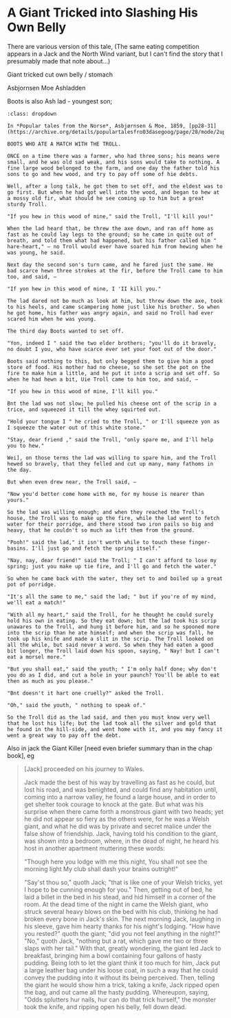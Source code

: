 # A Giant Tricked into Slashing His Own Belly

There are various version of this tale, (The same eating competition appears in a Jack and the North Wind variant, but I can't find the story that I presumably made that note about...)

Giant tricked cut own belly / stomach

Asbjornsen Moe Ashladden

Boots is also Ash lad - youngest son; 

```{admonition} Boots Who Ate a Match With a Troll, *Asbjørnsen and Moe*, 1859
:class: dropdown

In *Popular tales from the Norse*, Asbjørnsen & Moe, 1859, [pp28-31](https://archive.org/details/populartalesfro03dasegoog/page/28/mode/2up):

BOOTS WHO ATE A MATCH WITH THE TROLL.

ONCE on a time there was a farmer, who had three sons; his means were small, and he was old sad weak, and his sons would take to nothing. A fine large wood belonged to the farm, and one day the father told his sons to go and hew wood, and try to pay off some of hie debts.

Well, after a long talk, he got them to set off, and the eldest was to go first. But when he had got well into the wood, and began to hew at a mossy old fir, what should he see coming up to him but a great sturdy Troll.

"If you hew in this wood of mine," said the Troll, "I'll kill you!"

When the lad heard that, be threw the axe down, and ran off home as fast as he could lay legs to the ground; so he came in quite out of breath, and told them what had happened, but his father called him " hare-heart," — no Troll would ever have soared him from hewing when he was young, he said.

Next day the second son's turn came, and he fared just the same. He bad scarce hewn three strokes at the fir, before the Troll came to him too, and said, —

"If yon hew in this wood of mine, I 'II kill you."

The lad dared not bo much as look at him, but threw down the axe, took to his heels, and came scampering home just like his brother. So when he got home, his father was angry again, and said no Troll had ever scared him when he was young.

The third day Boots wanted to set off.

"Yon, indeed I " said the two elder brothers; "you'll do it bravely, no doubt I you, who have scarce ever set your foot out of the door."

Boots said nothing to this, but only begged them to give him a good store of food. His mother had no cheese, so she set the pot on the fire to make him a little, and he put it into a scrip and set off. So when he had hewn a bit, Uie Troll came to him too, and said, —

"If you hew in this wood of mine, I'll kill you."

Bnt the lad was not slow; he pulled his cheese ont of the scrip in a trice, and squeezed it till the whey squirted out.

"Hold your tongue I " he cried to the Troll, " or I'll squeeze yon as I squeeze the water out of this white stone."

"Stay, dear friend ," said the Troll, "only spare me, and I'll help you to hew."

Wei], on those terms the lad was willing to spare him, and the Troll hewed so bravely, that they felled and cut up many, many fathoms in the day.

But when even drew near, the Troll said, —

"Now you'd better come home with me, for my house is nearer than yours."

So the lad was willing enough; and when they reached the Troll's house, the Troll was to make up the fire, while the lad went to fetch water for their porridge, and there stood two iron pails so big and heavy, that he couldn't so much aa lift them from the ground.

"Pooh!" said the lad," it isn't worth while to touch these finger-basins. I'll just go and fetch the spring itself."

"Nay, nay, dear friend!" said the Troll; " I can't afford to lose my spring; just you make up tie fire, and I'll go and fetch the water."

So when he came back with the water, they set to and boiled up a great pot of porridge.

"It's all the same to me," said the lad; " but if you're of my mind, we'll eat a match!"

"With all my heart," said the Troll, for he thought he could surely hold his own in eating. So they eat down; but the lad took his scrip unawares to the Troll, and hung it before him, and so he spooned more into the scrip than he ate himself; and when the scrip was fall, he took up his knife and made a slit in the scrip. The Troll looked on all the while, but said never a word. So when they had eaten a good bit longer, the Troll laid down his spoon, saying, " Nay! but I can't eat a morsel more."

"But you shall eat," said the youth; " I'm only half done; why don't you do as I did, and cut a hole in your paunch? You'll be able to eat then as much as you please."

"Bnt doesn't it hart one cruelly?" asked the Troll.

"Oh," said the youth, " nothing to speak of."

So the Troll did as the lad said, and then you must know very well that he lost his life; but the lad took all the silver and gold that he found in the hill-side, and went home with it, and you may fancy it went a great way to pay off the debt.

```

Also in jack the Giant Killer [need even briefer summary than in the chap book], eg

> [Jack] proceeded on his journey to Wales.
>
> Jack made the best of his way by travelling as fast as he could, but lost his road, and was benighted, and could find any habitation until, coming into a narrow valley, he found a large house, and in order to get shelter took courage to knock at the gate. But what was his surprise when there came forth a monstrous giant with two heads; yet he did not appear so fiery as the others were, for he was a Welsh giant, and what he did was by private and secret malice under the false show of friendship. Jack, having told his condition to the giant, was shown into a bedroom, where, in the dead of night, he heard his host in another apartment muttering these words:
>
> "Though here you lodge with me this night,
> You shall not see the morning light
> My club shall dash your brains outright!"
>
> "Say'st thou so," quoth Jack; "that is like one of your Welsh tricks, yet I hope to be cunning enough for you." Then, getting out of bed, he laid a billet in the bed in his stead, and hid himself in a corner of the room. At the dead time of the night in came the Welsh giant, who struck several heavy blows on the bed with his club, thinking he had broken every bone in Jack's skin. The next morning Jack, laughing in his sleeve, gave him hearty thanks for his night's lodging. "How have you rested?" quoth the giant; "did you not feel anything in the night?" "No," quoth Jack, "nothing but a rat, which gave me two or three slaps with her tail." With that, greatly wondering, the giant led Jack to breakfast, bringing him a bowl containing four gallons of hasty pudding. Being loth to let the giant think it too much for him, Jack put a large leather bag under his loose coat, in such a way that he could convey the pudding into it without its being perceived. Then, telling the giant he would show him a trick, taking a knife, Jack ripped open the bag, and out came all the hasty pudding. Whereupon, saying, "Odds splutters hur nails, hur can do that trick hurself," the monster took the knife, and ripping open his belly, fell down dead.